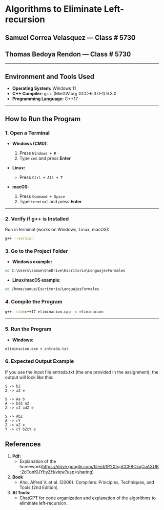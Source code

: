 # Algorithms to Eliminate Left-recursion

## Samuel Correa Velasquez — Class # 5730  
## Thomas Bedoya Rendon — Class # 5730

---

## Environment and Tools Used

- **Operating System:** Windows 11  
- **C++ Compiler:** g++ (MinGW.org GCC-6.3.0-1) 6.3.0  
- **Programming Language:** C++17  

---

## How to Run the Program

### 1. Open a Terminal

- **Windows (CMD):**  
  1. Press `Windows + R`  
  2. Type `cmd` and press **Enter**

- **Linux:**  
  - Press `Ctrl + Alt + T`

- **macOS:**  
  1. Press `Command + Space`  
  2. Type `terminal` and press **Enter**

---

### 2. Verify if g++ is Installed

Run in terminal (works on Windows, Linux, macOS):  
```bash
g++ --version
```

### 3. Go to the Project Folder

- **Windows example:**  
```cmd
cd C:\Users\samue\OneDrive\Escritorio\LenguajesFormales
```
- **Linux/macOS example:**  
```bash
cd /home/samue/Escritorio/LenguajesFormales
```
### 4. Compile the Program

```bash
g++ -std=c++17 eliminacion.cpp -o eliminacion
```
---

### 5. Run the Program

- **Windows:**  
```cmd
eliminacion.exe < entrada.txt
```

### 6. Expected Output Example

If you use the input file entrada.txt (the one provided in the assignment), the output will look like this:
```
S -> bZ
Z -> aZ e

S -> Aa b
A -> bdZ mZ
Z -> cZ adZ e

S -> AbZ
A -> cY
Z -> aZ e
Y -> cY bZcY e
```

## References
1. **Pdf:** 
   - Explanation of the homework(https://drive.google.com/file/d/1P2XtygCCF8CkqCuAXUK-2dTonKUYhyZH/view?usp=sharing)
2. **Book**
   - Aho, Alfred V. et al. (2006). Compilers: Principles, Techniques, and Tools (2nd Edition). 
3. **AI Tools:**
   - ChatGPT for code organization and explanation of the algorithms to eliminate left-recursion .


